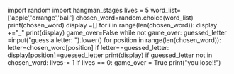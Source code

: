 import random
import hangman_stages
lives = 5
word_list=['apple','orrange','ball']
chosen_word=random.choice(word_list)
print(chosen_word)
display =[]
for i in range(len(chosen_word)):
    display +="_"
print(display)
game_over=False
while not game_over:
    guessed_letter =input("guess a letter: ").lower()
    for position in range(len(chosen_word)):
        letter=chosen_word[position]
        if letter==guessed_letter:
            display[position]=guessed_letter 
    print(display)
    if guessed_letter not in chosen_word:
        lives-= 1
         if lives == 0:
            game_over = True
            print("you lose!!")
